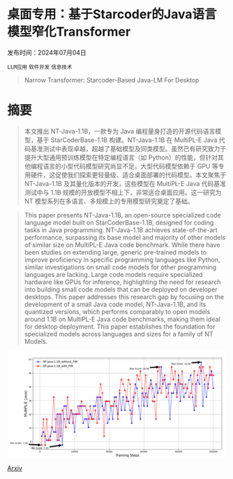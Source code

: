 # 桌面专用：基于Starcoder的Java语言模型窄化Transformer

发布时间：2024年07月04日

`LLM应用` `软件开发` `信息技术`

> Narrow Transformer: Starcoder-Based Java-LM For Desktop

# 摘要

> 本文推出 NT-Java-1.1B，一款专为 Java 编程量身打造的开源代码语言模型，基于 StarCoderBase-1.1B 构建。NT-Java-1.1B 在 MultiPL-E Java 代码基准测试中表现卓越，超越了基础模型及同类模型。虽然已有研究致力于提升大型通用预训练模型在特定编程语言（如 Python）的性能，但针对其他编程语言的小型代码模型研究尚显不足。大型代码模型依赖于 GPU 等专用硬件，这促使我们探索更轻量级、适合桌面部署的代码模型。本文聚焦于 NT-Java-1.1B 及其量化版本的开发，这些模型在 MultiPL-E Java 代码基准测试中与 1.1B 规模的开放模型不相上下，非常适合桌面应用。这一研究为 NT 模型系列在多语言、多规模上的专用模型研究奠定了基础。

> This paper presents NT-Java-1.1B, an open-source specialized code language model built on StarCoderBase-1.1B, designed for coding tasks in Java programming. NT-Java-1.1B achieves state-of-the-art performance, surpassing its base model and majority of other models of similar size on MultiPL-E Java code benchmark. While there have been studies on extending large, generic pre-trained models to improve proficiency in specific programming languages like Python, similar investigations on small code models for other programming languages are lacking. Large code models require specialized hardware like GPUs for inference, highlighting the need for research into building small code models that can be deployed on developer desktops. This paper addresses this research gap by focusing on the development of a small Java code model, NT-Java-1.1B, and its quantized versions, which performs comparably to open models around 1.1B on MultiPL-E Java code benchmarks, making them ideal for desktop deployment. This paper establishes the foundation for specialized models across languages and sizes for a family of NT Models.

![桌面专用：基于Starcoder的Java语言模型窄化Transformer](../../../paper_images/2407.03941/event_scores.png)

[Arxiv](https://arxiv.org/abs/2407.03941)